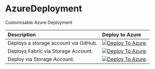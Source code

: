 # AzureDeployment
Customisable Azure Deployment


| Description | Deploy to Azure |
|:------------|:----------------|
| Deploys a storage account via GitHub. |[![Deploy To Azure](https://aka.ms/deploytoazurebutton)](https://portal.azure.com/#create/Microsoft.Template/uri/https%3A%2F%2Fraw.githubusercontent.com%2FNickP365%2FAzureDeployment%2FPROD%2FARM%2Ftest_storage.json). |
| Deploys Fabric via Storage Account. |[![Deploy To Azure](https://aka.ms/deploytoazurebutton)](https://portal.azure.com/#create/Microsoft.Template/uri/https%3A%2F%2Fstuksazd.blob.core.windows.net%2Fprodarm%2Fdeploy_fabric_no_default_values.json%3Fsp%3Dr%26st%3D2024-09-13T09%3A55%3A58Z%26se%3D2024-09-14T17%3A55%3A58Z%26spr%3Dhttps%26sv%3D2022-11-02%26sr%3Db%26sig%3D0itsa0UfdZEwQ4wBJ%252BjhVEnqrmmv5baN7rn%252B6bvUIy4%253D). |
| Deploy via Storage Account. |[![Deploy To Azure](https://aka.ms/deploytoazurebutton)](https://portal.azure.com/#create/Microsoft.Template/uri/https%3A%2F%2Fstuksazd.blob.core.windows.net%2Fprodarm%2Ftest_storage.json%3Fsp%3Dr%26st%3D2024-09-11T17%3A03%3A34Z%26se%3D2024-09-12T01%3A03%3A34Z%26sv%3D2022-11-02%26sr%3Db%26sig%3D5q4HzxaAGM2pfEwysO76RXA7WOOBLgETHxNNIvryki8%253D). |

